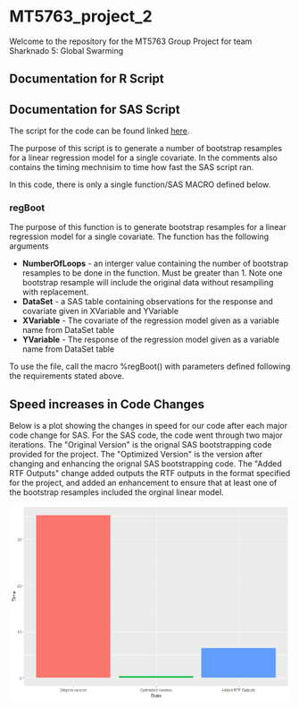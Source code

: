# MT5763_project_2

Welcome to the repository for the MT5763 Group Project for team Sharknado 5: Global Swarming

## Documentation for R Script

## Documentation for SAS Script
The script for the code can be found linked [here](https://github.com/StatsThoughts/MT5763_project_2/blob/master/code/regBoot.sas). 

The purpose of this script is to generate a number of bootstrap resamples for a linear regression model for a single covariate. In the comments also contains the timing mechnisim to time how fast the SAS script ran. 

In this code, there is only a single function/SAS MACRO defined below. 

### regBoot
The purpose of this function is to generate bootstrap resamples for a linear regression model for a single covariate. The function has the following arguments 
* **NumberOfLoops** - an interger value containing the number of bootstrap resamples to be done in the function. Must be greater than 1.  Note one bootstrap resample will include the original data without resampiling with replacement. 
* **DataSet** - a SAS table containing observations for the response and covariate given in XVariable and YVariable 
* **XVariable** - The covariate of the regression model given as a variable name from DataSet table
* **YVariable** - The response of the regression model given as a variable name from DataSet table

To use the file, call the macro %regBoot() with parameters defined following the requirements stated above. 

## Speed increases in Code Changes

Below is a plot showing the changes in speed for our code after each major code change for SAS. For the SAS code, the code went through two major iterations. The "Original Version" is the orignal SAS bootstrapping code provided for the project. The  "Optimized Version" is the version after changing and enhancing the orignal SAS bootstrapping code. The "Added RTF Outputs" change added outputs the RTF outputs in the format specified for the project, and added an enhancement to ensure that at least one of the bootstrap resamples included the orginal linear model. 

![fig 1](https://github.com/StatsThoughts/MT5763_project_2/blob/master/Plots/SAS%20Time%20Plots.png)


